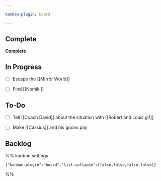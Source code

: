 ```yaml
---

kanban-plugin: board

---
```


## Complete

**Complete**


## In Progress

- [ ] Escape the [[Mirror World]]
- [ ] Find [[Nomiki]]


## To-Do

- [ ] Tell [[Coach David]] about the situation with [[Robert and Louis.gif]]
- [ ] Make [[Cassius]] and his goons pay


## Backlog





%% kanban:settings
```
{"kanban-plugin":"board","list-collapse":[false,false,false,false]}
```
%%